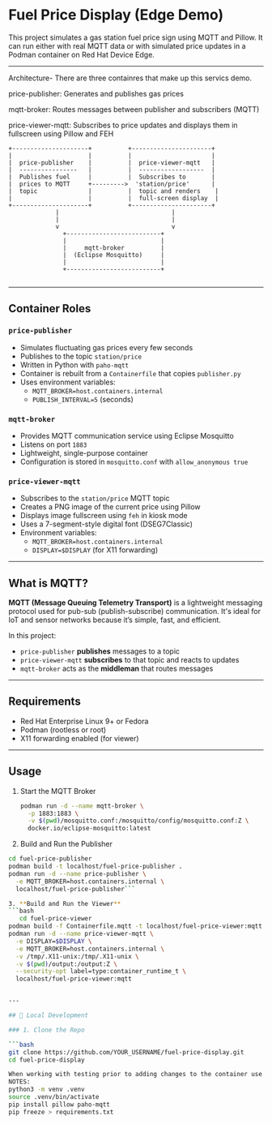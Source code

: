 # Fuel Price Display (Edge Demo)

This project simulates a gas station fuel price sign using MQTT and Pillow. It can run either with real MQTT data or with simulated price updates in a Podman container on Red Hat Device Edge.

---
Architecture- There are three containres that make up this servics demo. 

price-publisher: Generates and publishes gas prices

mqtt-broker: Routes messages between publisher and subscribers (MQTT)

price-viewer-mqtt: Subscribes to price updates and displays them in fullscreen using Pillow and FEH
```
+---------------------+          +----------------------+
|                     |          |                      |
|  price-publisher    |          |  price-viewer-mqtt   |
|  ----------------   |          |  ------------------  |
|  Publishes fuel     |          |  Subscribes to       |
|  prices to MQTT     +--------->  'station/price'      |
|  topic              |          |  topic and renders    |
|                     |          |  full-screen display  |
+---------------------+          +----------------------+
             |                               |
             |                               |
             v                               v
               +--------------------------+
               |                          |
               |     mqtt-broker          |
               |  (Eclipse Mosquitto)     |
               |                          |
               +--------------------------+


```

---

## Container Roles

### `price-publisher`

- Simulates fluctuating gas prices every few seconds
- Publishes to the topic `station/price`
- Written in Python with `paho-mqtt`
- Container is rebuilt from a `Containerfile` that copies `publisher.py`
- Uses environment variables:
  - `MQTT_BROKER=host.containers.internal`
  - `PUBLISH_INTERVAL=5` (seconds)

### `mqtt-broker`

- Provides MQTT communication service using Eclipse Mosquitto
- Listens on port `1883`
- Lightweight, single-purpose container
- Configuration is stored in `mosquitto.conf` with `allow_anonymous true`

### `price-viewer-mqtt`

- Subscribes to the `station/price` MQTT topic
- Creates a PNG image of the current price using Pillow
- Displays image fullscreen using `feh` in kiosk mode
- Uses a 7-segment-style digital font (DSEG7Classic)
- Environment variables:
  - `MQTT_BROKER=host.containers.internal`
  - `DISPLAY=$DISPLAY` (for X11 forwarding)

---

## What is MQTT?

**MQTT (Message Queuing Telemetry Transport)** is a lightweight messaging protocol used for pub-sub (publish-subscribe) communication. It's ideal for IoT and sensor networks because it’s simple, fast, and efficient.

In this project:

- `price-publisher` **publishes** messages to a topic
- `price-viewer-mqtt` **subscribes** to that topic and reacts to updates
- `mqtt-broker` acts as the **middleman** that routes messages

---

## Requirements

- Red Hat Enterprise Linux 9+ or Fedora
- Podman (rootless or root)
- X11 forwarding enabled (for viewer)

---

## Usage

1. Start the MQTT Broker  
   ```bash
   podman run -d --name mqtt-broker \
     -p 1883:1883 \
     -v $(pwd)/mosquitto.conf:/mosquitto/config/mosquitto.conf:Z \
     docker.io/eclipse-mosquitto:latest

2. Build and Run the Publisher
```bash
cd fuel-price-publisher
podman build -t localhost/fuel-price-publisher .
podman run -d --name price-publisher \
  -e MQTT_BROKER=host.containers.internal \
  localhost/fuel-price-publisher```

3. **Build and Run the Viewer**
```bash
   cd fuel-price-viewer
podman build -f Containerfile.mqtt -t localhost/fuel-price-viewer:mqtt .
podman run -d --name price-viewer-mqtt \
  -e DISPLAY=$DISPLAY \
  -e MQTT_BROKER=host.containers.internal \
  -v /tmp/.X11-unix:/tmp/.X11-unix \
  -v $(pwd)/output:/output:Z \
  --security-opt label=type:container_runtime_t \
  localhost/fuel-price-viewer:mqtt


---

## 🔧 Local Development

### 1. Clone the Repo

```bash
git clone https://github.com/YOUR_USERNAME/fuel-price-display.git
cd fuel-price-display

When working with testing prior to adding changes to the container use python venv env to work with
NOTES:
python3 -m venv .venv
source .venv/bin/activate
pip install pillow paho-mqtt
pip freeze > requirements.txt

